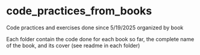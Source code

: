 # code_practices_from_books

Code practices and exercises done since 5/19/2025 organized by book

Each folder contain the code done for each book so far, the complete name of the book, and its cover (see readme in each folder)
